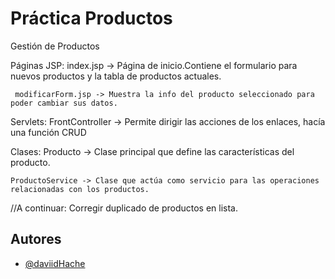 
# Práctica Productos
Gestión de Productos

Páginas JSP:
     index.jsp -> Página de inicio.Contiene el formulario para nuevos productos y la tabla de productos actuales.

     modificarForm.jsp -> Muestra la info del producto seleccionado para poder cambiar sus datos.


Servlets:
    FrontController -> Permite dirigir las acciones de los enlaces, hacía una función CRUD

Clases:
    Producto -> Clase principal que define las características del producto.

    ProductoService -> Clase que actúa como servicio para las operaciones relacionadas con los productos.

//A continuar: Corregir duplicado de productos en lista.














## Autores

- [@daviidHache](https://github.com/daviidhache)
